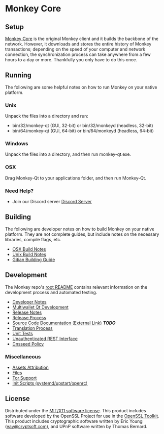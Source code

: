 Monkey Core
=====================

Setup
---------------------
[Monkey Core](http://monkey.vision) is the original Monkey client and it builds the backbone of the network. However, it downloads and stores the entire history of Monkey transactions; depending on the speed of your computer and network connection, the synchronization process can take anywhere from a few hours to a day or more. Thankfully you only have to do this once.

Running
---------------------
The following are some helpful notes on how to run Monkey on your native platform.

### Unix

Unpack the files into a directory and run:

- bin/32/monkey-qt (GUI, 32-bit) or bin/32/monkeyd (headless, 32-bit)
- bin/64/monkey-qt (GUI, 64-bit) or bin/64/monkeyd (headless, 64-bit)

### Windows

Unpack the files into a directory, and then run monkey-qt.exe.

### OSX

Drag Monkey-Qt to your applications folder, and then run Monkey-Qt.

### Need Help?

* Join our Discord server [Discord Server](https://discord.monkey.vision)

Building
---------------------
The following are developer notes on how to build Monkey on your native platform. They are not complete guides, but include notes on the necessary libraries, compile flags, etc.

- [OSX Build Notes](build-osx.md)
- [Unix Build Notes](build-unix.md)
- [Gitian Building Guide](gitian-building.md)

Development
---------------------
The Monkey repo's [root README](https://github.com/monkeyproject/monkey/blob/master/README.md) contains relevant information on the development process and automated testing.

- [Developer Notes](developer-notes.md)
- [Multiwallet Qt Development](multiwallet-qt.md)
- [Release Notes](release-notes.md)
- [Release Process](release-process.md)
- [Source Code Documentation (External Link)](https://dev.visucore.com/bitcoin/doxygen/) ***TODO***
- [Translation Process](translation_process.md)
- [Unit Tests](unit-tests.md)
- [Unauthenticated REST Interface](REST-interface.md)
- [Dnsseed Policy](dnsseed-policy.md)

### Miscellaneous
- [Assets Attribution](assets-attribution.md)
- [Files](files.md)
- [Tor Support](tor.md)
- [Init Scripts (systemd/upstart/openrc)](init.md)

License
---------------------
Distributed under the [MIT/X11 software license](http://www.opensource.org/licenses/mit-license.php).
This product includes software developed by the OpenSSL Project for use in the [OpenSSL Toolkit](https://www.openssl.org/). This product includes
cryptographic software written by Eric Young ([eay@cryptsoft.com](mailto:eay@cryptsoft.com)), and UPnP software written by Thomas Bernard.
